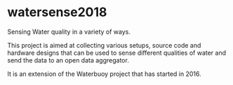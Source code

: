 # watersense2018
Sensing Water quality in a variety of ways.

This project is aimed at collecting various setups, source code and hardware designs that can be used 
to sense different qualities of water and send the data to an open data aggregator. 

It is an extension of the Waterbuoy project that has started in 2016. 

